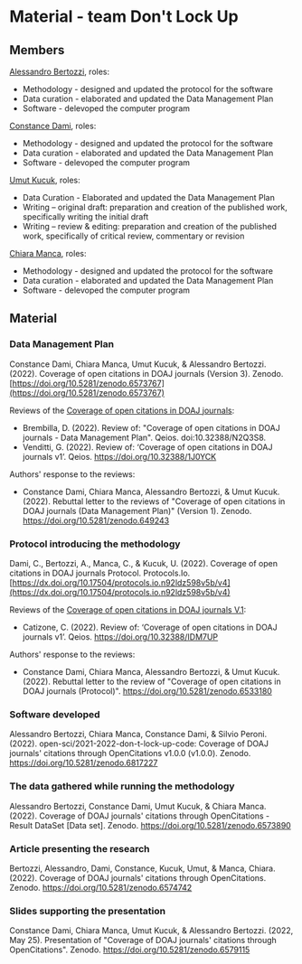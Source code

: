 # Material - team Don't Lock Up

## Members
[Alessandro Bertozzi](https://github.com/AlessandroBertozzi), roles:
* Methodology - designed and updated the protocol for the software
* Data curation - elaborated and updated the Data Management Plan
* Software - delevoped the computer program

[Constance Dami](https://github.com/ConstiDami), roles:
* Methodology - designed and updated the protocol for the software
* Data curation - elaborated and updated the Data Management Plan
* Software - delevoped the computer program

[Umut Kucuk](https://github.com/umtkck931890), roles:
* Data Curation - Elaborated and updated the Data Management Plan
* Writing – original draft: preparation and creation of the published work, specifically writing the initial draft
* Writing – review & editing: preparation and creation of the published work, specifically of critical review, commentary or revision

[Chiara Manca](https://github.com/chiarasharp), roles:
* Methodology - designed and updated the protocol for the software
* Data curation - elaborated and updated the Data Management Plan
* Software - delevoped the computer program


## Material

### Data Management Plan

Constance Dami, Chiara Manca, Umut Kucuk, & Alessandro Bertozzi. (2022). Coverage of open citations in DOAJ journals (Version 3). Zenodo. [https://doi.org/10.5281/zenodo.6573767](https://doi.org/10.5281/zenodo.6573767)

Reviews of the [Coverage of open citations in DOAJ journals](https://doi.org/10.5281/zenodo.6417368):
* Brembilla, D. (2022). Review of: "Coverage of open citations in DOAJ journals - Data Management Plan". Qeios. doi:10.32388/N2Q3S8.
* Venditti, G. (2022). Review of: ‘Coverage of open citations in DOAJ journals v1’. Qeios. https://doi.org/10.32388/1J0YCK

Authors' response to the reviews:
* Constance Dami, Chiara Manca, Alessandro Bertozzi, & Umut Kucuk. (2022). Rebuttal letter to the reviews of "Coverage of open citations in DOAJ journals (Data Management Plan)" (Version 1). Zenodo. https://doi.org/10.5281/zenodo.649243


### Protocol introducing the methodology

Dami, C., Bertozzi, A., Manca, C., & Kucuk, U. (2022). Coverage of open citations in DOAJ journals Protocol. Protocols.Io. [https://dx.doi.org/10.17504/protocols.io.n92ldz598v5b/v4](https://dx.doi.org/10.17504/protocols.io.n92ldz598v5b/v4)

Reviews of the [Coverage of open citations in DOAJ journals V.1](dx.doi.org/10.17504/protocols.io.n92ldz598v5b/v1):
* Catizone, C. (2022). Review of: ‘Coverage of open citations in DOAJ journals v1’. Qeios. https://doi.org/10.32388/IDM7UP

Authors' response to the reviews:
* Constance Dami, Chiara Manca, Alessandro Bertozzi, & Umut Kucuk. (2022). Rebuttal letter to the review of "Coverage of open citations in DOAJ journals (Protocol)". https://doi.org/10.5281/zenodo.6533180


### Software developed
Alessandro Bertozzi, Chiara Manca, Constance Dami, & Silvio Peroni. (2022). open-sci/2021-2022-don-t-lock-up-code: Coverage of DOAJ journals' citations through OpenCitations v1.0.0 (v1.0.0). Zenodo. https://doi.org/10.5281/zenodo.6817227


### The data gathered while running the methodology
Alessandro Bertozzi, Constance Dami, Umut Kucuk, & Chiara Manca. (2022). Coverage of DOAJ journals\' citations through OpenCitations - Result DataSet [Data set]. Zenodo. https://doi.org/10.5281/zenodo.6573890


### Article presenting the research
Bertozzi, Alessandro, Dami, Constance, Kucuk, Umut, & Manca, Chiara. (2022). Coverage of DOAJ journals\' citations through OpenCitations. Zenodo. https://doi.org/10.5281/zenodo.6574742


### Slides supporting the presentation
Constance Dami, Chiara Manca, Umut Kucuk, & Alessandro Bertozzi. (2022, May 25). Presentation of "Coverage of DOAJ journals' citations through OpenCitations". Zenodo. https://doi.org/10.5281/zenodo.6579115
